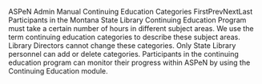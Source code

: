 ASPeN Admin Manual
Continuing Education Categories
FirstPrevNextLast
Participants in the Montana State Library Continuing Education Program must take a certain number of hours in different subject areas.  We use the term continuing education categories to describe these subject areas.  Library Directors cannot change these categories.  Only State Library personnel can add or delete categories.  Participants in the continuing education program can monitor their progress within ASPeN by using the Continuing Education module.